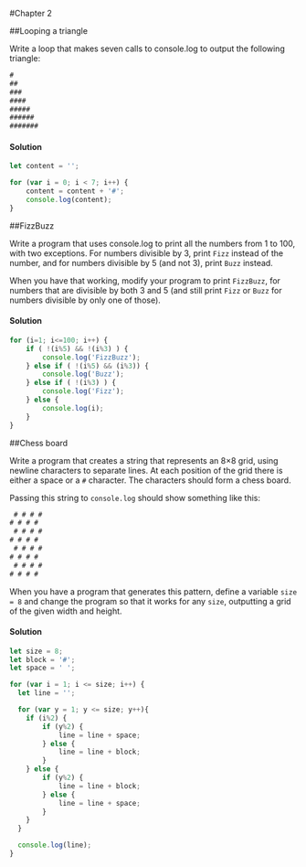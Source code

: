 #Chapter 2


##Looping a triangle

Write a loop that makes seven calls to console.log to output the following triangle:

```javascript
#
##
###
####
#####
######
#######
```

#### Solution

```javascript
let content = '';

for (var i = 0; i < 7; i++) {
    content = content + '#';
    console.log(content);
}
```


##FizzBuzz

Write a program that uses console.log to print all the numbers from 1 to 100, with two exceptions. For numbers divisible by 3, print `Fizz` instead of the number, and for numbers divisible by 5 (and not 3), print `Buzz` instead.

When you have that working, modify your program to print `FizzBuzz`, for numbers that are divisible by both 3 and 5 (and still print `Fizz` or `Buzz` for numbers divisible by only one of those).

#### Solution

```javascript
for (i=1; i<=100; i++) {
    if ( !(i%5) && !(i%3) ) {
        console.log('FizzBuzz');
    } else if ( !(i%5) && (i%3)) {
        console.log('Buzz');
    } else if ( !(i%3) ) {
        console.log('Fizz');
    } else {
        console.log(i);
    }
}
```


##Chess board

Write a program that creates a string that represents an 8×8 grid, using newline characters to separate lines. At each position of the grid there is either a space or a `#` character. The characters should form a chess board.

Passing this string to `console.log` should show something like this:

```javascript
 # # # #
# # # #
 # # # #
# # # #
 # # # #
# # # #
 # # # #
# # # #
```
When you have a program that generates this pattern, define a variable `size = 8` and change the program so that it works for any `size`, outputting a grid of the given width and height.

#### Solution

```javascript
let size = 8;
let block = '#';
let space = ' ';

for (var i = 1; i <= size; i++) {
  let line = '';

  for (var y = 1; y <= size; y++){
    if (i%2) {
        if (y%2) {
            line = line + space;
        } else {
            line = line + block;
        }
    } else {
        if (y%2) {
            line = line + block;
        } else {
            line = line + space;
        }
    }
  }

  console.log(line);
}

```
